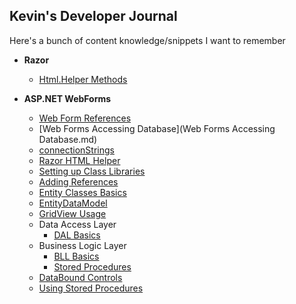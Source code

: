 ##  Kevin's Developer Journal

Here's a bunch of content knowledge/snippets I want to remember

- **Razor**
  - [Html.Helper Methods](razorHtmlHelper.md)

- **ASP.NET WebForms**
  - [Web Form References](WebFormReferences.md)
  - [Web Forms Accessing Database](Web Forms Accessing Database.md)
  - [connectionStrings](connectionString.md)
  - [Razor HTML Helper](razorHtmlHelper.md)
  - [Setting up Class Libraries](ClassLibrary.md)
  - [Adding References](WebFormReferences.md)
  - [Entity Classes Basics](EntityClass.md)
  - [EntityDataModel](EntityDataModel.md)
  - [GridView Usage](GridviewUsage.md)
  - Data Access Layer
    - [DAL Basics](DALBasics.md)
  - Business Logic Layer
    - [BLL Basics](BLLBasics)
    - [Stored Procedures](UsingStoredProcedures.md)
  - [DataBound Controls](DataBoundControls.md)
  - [Using Stored Procedures](UsingStoredProcedures.md)
  
